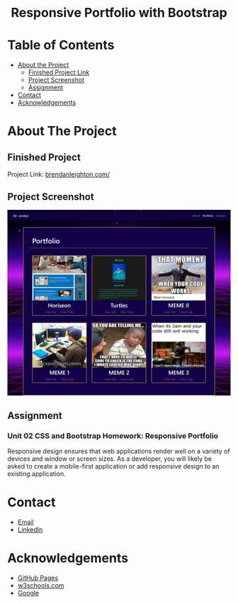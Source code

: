 
<!-- PROJECT LOGO -->
<br />
<p align="center">
  <h1 align="center">Responsive Portfolio with Bootstrap</h1>
</p>



<!-- TABLE OF CONTENTS -->
# Table of Contents

* [About the Project](#about-the-project)
    * [Finished Project Link](#finished-project)
    * [Project Screenshot](#project-screenshot)
    * [Assignment](#assignment)
* [Contact](#contact)
* [Acknowledgements](#acknowledgements)



<!-- ABOUT THE PROJECT -->
# About The Project

## Finished Project

Project Link: [brendanleighton.com/](https://brendanleighton.com/)

## Project Screenshot

![Responsive Portfolio Screenshot](assets/Images/Portfolio-screenshot.png)

## Assignment

### Unit 02 CSS and Bootstrap Homework: Responsive Portfolio

Responsive design ensures that web applications render well on a variety of devices and window or screen sizes. As a developer, you will likely be asked to create a mobile-first application or add responsive design to an existing application.



<!-- CONTACT -->
# Contact

* [Email](BR3NDAN.L8N@gmail.com)
* [LinkedIn](https://www.linkedin.com/in/brendan-leighton-ab5944113/)



<!-- ACKNOWLEDGEMENTS -->
# Acknowledgements
* [GitHub Pages](https://pages.github.com)
* [w3schools.com](https://www.w3schools.com/)
* [Google](https://www.google.com/)

